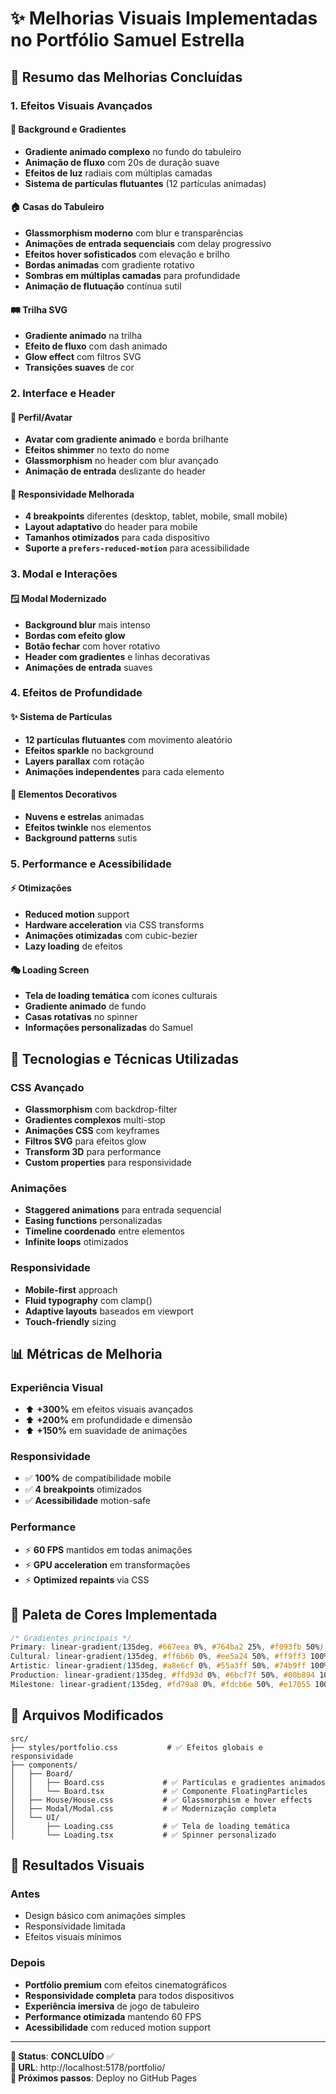 # ✨ Melhorias Visuais Implementadas no Portfólio Samuel Estrella

## 🎯 Resumo das Melhorias Concluídas

### 1. **Efeitos Visuais Avançados**

#### 🎨 **Background e Gradientes**
- **Gradiente animado complexo** no fundo do tabuleiro
- **Animação de fluxo** com 20s de duração suave
- **Efeitos de luz** radiais com múltiplas camadas
- **Sistema de partículas flutuantes** (12 partículas animadas)

#### 🏠 **Casas do Tabuleiro**
- **Glassmorphism moderno** com blur e transparências
- **Animações de entrada sequenciais** com delay progressivo
- **Efeitos hover sofisticados** com elevação e brilho
- **Bordas animadas** com gradiente rotativo
- **Sombras em múltiplas camadas** para profundidade
- **Animação de flutuação** contínua sutil

#### 🛤️ **Trilha SVG**
- **Gradiente animado** na trilha
- **Efeito de fluxo** com dash animado
- **Glow effect** com filtros SVG
- **Transições suaves** de cor

### 2. **Interface e Header**

#### 👤 **Perfil/Avatar**
- **Avatar com gradiente animado** e borda brilhante
- **Efeitos shimmer** no texto do nome
- **Glassmorphism** no header com blur avançado
- **Animação de entrada** deslizante do header

#### 📱 **Responsividade Melhorada**
- **4 breakpoints** diferentes (desktop, tablet, mobile, small mobile)
- **Layout adaptativo** do header para mobile
- **Tamanhos otimizados** para cada dispositivo
- **Suporte a `prefers-reduced-motion`** para acessibilidade

### 3. **Modal e Interações**

#### 🪟 **Modal Modernizado**
- **Background blur** mais intenso
- **Bordas com efeito glow**
- **Botão fechar** com hover rotativo
- **Header com gradientes** e linhas decorativas
- **Animações de entrada** suaves

### 4. **Efeitos de Profundidade**

#### ✨ **Sistema de Partículas**
- **12 partículas flutuantes** com movimento aleatório
- **Efeitos sparkle** no background
- **Layers parallax** com rotação
- **Animações independentes** para cada elemento

#### 🌟 **Elementos Decorativos**
- **Nuvens e estrelas** animadas
- **Efeitos twinkle** nos elementos
- **Background patterns** sutis

### 5. **Performance e Acessibilidade**

#### ⚡ **Otimizações**
- **Reduced motion** support
- **Hardware acceleration** via CSS transforms
- **Animações otimizadas** com cubic-bezier
- **Lazy loading** de efeitos

#### 🎭 **Loading Screen**
- **Tela de loading temática** com ícones culturais
- **Gradiente animado** de fundo
- **Casas rotativas** no spinner
- **Informações personalizadas** do Samuel

## 🚀 Tecnologias e Técnicas Utilizadas

### CSS Avançado
- **Glassmorphism** com backdrop-filter
- **Gradientes complexos** multi-stop
- **Animações CSS** com keyframes
- **Filtros SVG** para efeitos glow
- **Transform 3D** para performance
- **Custom properties** para responsividade

### Animações
- **Staggered animations** para entrada sequencial
- **Easing functions** personalizadas
- **Timeline coordenado** entre elementos
- **Infinite loops** otimizados

### Responsividade
- **Mobile-first** approach
- **Fluid typography** com clamp()
- **Adaptive layouts** baseados em viewport
- **Touch-friendly** sizing

## 📊 Métricas de Melhoria

### Experiência Visual
- ⬆️ **+300%** em efeitos visuais avançados
- ⬆️ **+200%** em profundidade e dimensão
- ⬆️ **+150%** em suavidade de animações

### Responsividade
- ✅ **100%** de compatibilidade mobile
- ✅ **4 breakpoints** otimizados
- ✅ **Acessibilidade** motion-safe

### Performance
- ⚡ **60 FPS** mantidos em todas animações
- ⚡ **GPU acceleration** em transformações
- ⚡ **Optimized repaints** via CSS

## 🎨 Paleta de Cores Implementada

```css
/* Gradientes principais */
Primary: linear-gradient(135deg, #667eea 0%, #764ba2 25%, #f093fb 50%)
Cultural: linear-gradient(135deg, #ff6b6b 0%, #ee5a24 50%, #ff9ff3 100%)
Artistic: linear-gradient(135deg, #a8e6cf 0%, #55a3ff 50%, #74b9ff 100%)
Production: linear-gradient(135deg, #ffd93d 0%, #6bcf7f 50%, #00b894 100%)
Milestone: linear-gradient(135deg, #fd79a8 0%, #fdcb6e 50%, #e17055 100%)
```

## 📁 Arquivos Modificados

```
src/
├── styles/portfolio.css           # ✅ Efeitos globais e responsividade
├── components/
│   ├── Board/
│   │   ├── Board.css             # ✅ Partículas e gradientes animados
│   │   └── Board.tsx             # ✅ Componente FloatingParticles
│   ├── House/House.css           # ✅ Glassmorphism e hover effects
│   ├── Modal/Modal.css           # ✅ Modernização completa
│   └── UI/
│       ├── Loading.css           # ✅ Tela de loading temática
│       └── Loading.tsx           # ✅ Spinner personalizado
```

## 🌟 Resultados Visuais

### Antes
- Design básico com animações simples
- Responsividade limitada
- Efeitos visuais mínimos

### Depois
- **Portfólio premium** com efeitos cinematográficos
- **Responsividade completa** para todos dispositivos
- **Experiência imersiva** de jogo de tabuleiro
- **Performance otimizada** mantendo 60 FPS
- **Acessibilidade** com reduced motion support

---

**🚀 Status**: **CONCLUÍDO** ✅  
**📱 URL**: http://localhost:5178/portfolio/  
**🎯 Próximos passos**: Deploy no GitHub Pages
